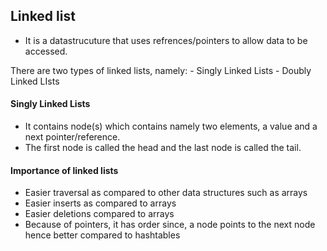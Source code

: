 ## Linked list
- It is a datastrucuture that uses refrences/pointers to allow data to be accessed.

There are two types of linked lists, namely:
    - Singly Linked Lists
    - Doubly Linked LIsts

#### Singly Linked Lists

- It contains node(s) which contains namely two elements, a value and a next pointer/reference.
- The first node is called the head and the last node is called the tail.

#### Importance of linked lists
- Easier traversal as compared to other data structures such as arrays
- Easier inserts as compared to arrays
- Easier deletions compared to arrays
- Because of pointers, it has order since, a node points to the next node hence better compared to hashtables



